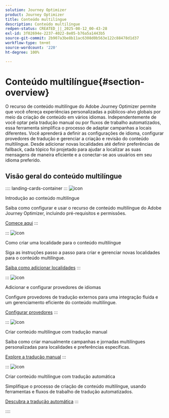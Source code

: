 ```yaml
---
solution: Journey Optimizer
product: Journey Optimizer
title: Conteúdo multilíngue
description: Conteúdo multilíngue
redpen-status: CREATED_||_2025-08-12_00-43-28
exl-id: 3f02694e-2237-4022-8e05-b76a5a1443b5
source-git-commit: 2b907a3be8b11ac6308d0b563e122c88478d1d37
workflow-type: tm+mt
source-wordcount: '220'
ht-degree: 100%

---
```


# Conteúdo multilíngue{#section-overview}

O recurso de conteúdo multilíngue do Adobe Journey Optimizer permite que você ofereça experiências personalizadas a públicos-alvo globais por meio da criação de conteúdo em vários idiomas. Independentemente de você optar pela tradução manual ou por fluxos de trabalho automatizados, essa ferramenta simplifica o processo de adaptar campanhas a locais diferentes. Você aprenderá a definir as configurações de idioma, configurar provedores de tradução e gerenciar a criação e revisão do conteúdo multilíngue. Desde adicionar novas localidades até definir preferências de fallback, cada tópico foi projetado para ajudar a localizar as suas mensagens de maneira eficiente e a conectar-se aos usuários em seu idioma preferido.

## Visão geral do conteúdo multilíngue

:::: landing-cards-container
:::
![icon](https://cdn.experienceleague.adobe.com/icons/circle-play.svg?lang=pt-BR)

Introdução ao conteúdo multilíngue

Saiba como configurar e usar o recurso de conteúdo multilíngue do Adobe Journey Optimizer, incluindo pré-requisitos e permissões.

[Comece aqui](../using/content-management/multilingual-gs.md)
:::

:::
![icon](https://cdn.experienceleague.adobe.com/icons/list-check.svg?lang=pt-BR)

Como criar uma localidade para o conteúdo multilíngue

Siga as instruções passo a passo para criar e gerenciar novas localidades para o conteúdo multilíngue.

[Saiba como adicionar localidades](../using/content-management/multilingual-locale.md)
:::

:::
![icon](https://cdn.experienceleague.adobe.com/icons/gear.svg?lang=pt-BR)

Adicionar e configurar provedores de idiomas

Configure provedores de tradução externos para uma integração fluida e um gerenciamento eficiente do conteúdo multilíngue.

[Configurar provedores](../using/content-management/multilingual-provider.md)
:::

:::
![icon](https://cdn.experienceleague.adobe.com/icons/bullseye.svg?lang=pt-BR)

Criar conteúdo multilíngue com tradução manual

Saiba como criar manualmente campanhas e jornadas multilíngues personalizadas para localidades e preferências específicas.

[Explore a tradução manual](../using/content-management/multilingual-manual.md)
:::

:::
![icon](https://cdn.experienceleague.adobe.com/icons/puzzle-piece.svg?lang=pt-BR)

Criar conteúdo multilíngue com tradução automática

Simplifique o processo de criação de conteúdo multilíngue, usando ferramentas e fluxos de trabalho de tradução automatizados.

[Descubra a tradução automática](../using/content-management/multilingual-automated.md)
:::

::::
